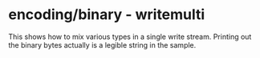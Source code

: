 # encoding/binary - writemulti

This shows how to mix various types in a single write stream. Printing out the binary bytes actually is a legible string in the sample.
